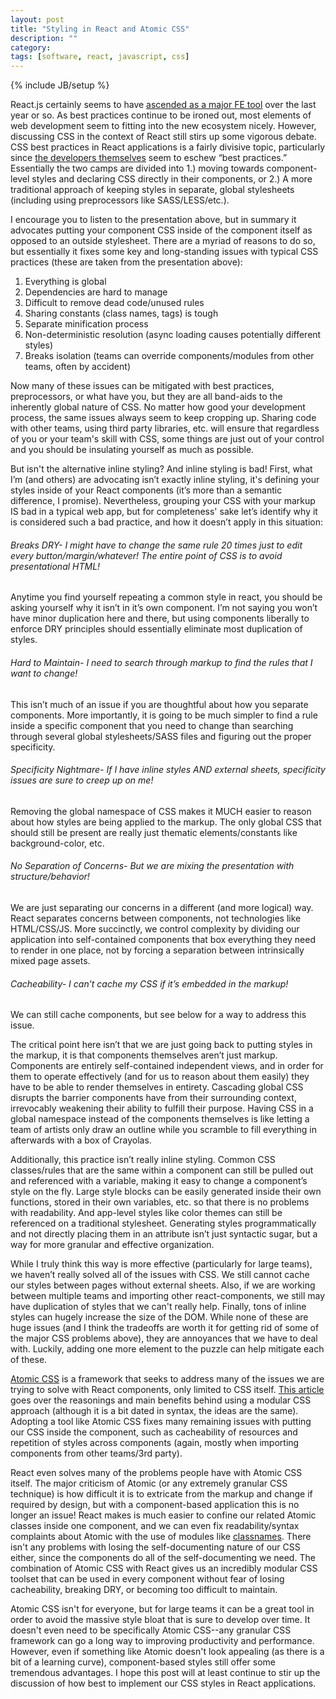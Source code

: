 ```yaml
---
layout: post
title: "Styling in React and Atomic CSS"
description: ""
category:
tags: [software, react, javascript, css]
---
```

{% include JB/setup %}

React.js certainly seems to have [ascended as a major FE tool](http://www.google.com/trends/explore?hl=en-US&q=angular.js,+react.js,+ember.js&date=1/2013+31m&cmpt=q&tz=Etc/GMT%2B7&tz=Etc/GMT%2B7&content=1) over the last year or so.  As best practices continue to be ironed out, most elements of web development seem to fitting into the new ecosystem nicely.  However, discussing CSS in the context of React still stirs up some vigorous debate.  CSS best practices in React applications is a fairly divisive topic, particularly since [the developers themselves](https://speakerdeck.com/vjeux/react-css-in-js) seem to eschew “best practices.”  Essentially the two camps are divided into 1.) moving towards component-level styles and declaring CSS directly in their components, or 2.) A more traditional approach of keeping styles in separate, global stylesheets (including using preprocessors like SASS/LESS/etc.).

I encourage you to listen to the presentation above, but in summary it advocates putting your component CSS inside of the component itself as opposed to an outside stylesheet.  There are a myriad of reasons to do so, but essentially it fixes some key and long-standing issues with typical CSS practices (these are taken from the presentation above):

1. Everything is global
2. Dependencies are hard to manage
3. Difficult to remove dead code/unused rules
4. Sharing constants (class names, tags) is tough
5. Separate minification process
6. Non-deterministic resolution (async loading causes potentially different styles)
7. Breaks isolation (teams can override components/modules from other teams, often by accident)


Now many of these issues can be mitigated with best practices, preprocessors, or what have you, but they are all band-aids to the inherently global nature of CSS.   No matter how good your development process, the same issues always seem to keep cropping up.  Sharing code with other teams, using third party libraries, etc. will ensure that regardless of you or your team's skill with CSS, some things are just out of your control and you should be insulating yourself as much as possible.

But isn't the alternative inline styling? And inline styling is bad!  First, what I’m (and others) are advocating isn’t exactly inline styling, it's defining your styles inside of your React components (it’s more than a semantic difference, I promise).  Nevertheless, grouping your CSS with your markup IS bad in a typical web app, but for completeness' sake let’s identify why it is considered such a bad practice, and how it doesn’t apply in this situation:

###### Breaks DRY- I might have to change the same rule 20 times just to edit every button/margin/whatever!  The entire point of CSS is to avoid presentational HTML!
Anytime you find yourself repeating a common style in react, you should be asking yourself why it isn’t in it’s own component.  I’m not saying you won’t have minor duplication here and there, but using components liberally to enforce DRY principles should essentially eliminate most duplication of styles.

###### Hard to Maintain- I need to search through markup to find the rules that I want to change!
This isn’t much of an issue if you are thoughtful about how you separate components.  More importantly, it is going to be much simpler to find a rule inside a specific component that you need to change than searching through several global stylesheets/SASS files and figuring out the proper specificity.

###### Specificity Nightmare- If I have inline styles AND external sheets, specificity issues are sure to creep up on me!
Removing the global namespace of CSS makes it MUCH easier to reason about how styles are being applied to the markup.  The only global CSS that should still be present are really just thematic elements/constants like background-color, etc.

###### No Separation of Concerns- But we are mixing the presentation with structure/behavior!
We are just separating our concerns in a different (and more logical) way.  React separates concerns between components, not technologies like HTML/CSS/JS.  More succinctly, we control complexity by dividing our application into self-contained components that box everything they need to render in one place, not by forcing a separation between intrinsically mixed page assets.

###### Cacheability- I can’t cache my CSS if it’s embedded in the markup!
We can still cache components, but see below for a way to address this issue.

The critical point here isn’t that we are just going back to putting styles in the markup, it is that components themselves aren’t just markup. Components are entirely self-contained independent views, and in order for them to operate effectively (and for us to reason about them easily) they have to be able to render themselves in entirety.  Cascading global CSS disrupts the barrier components have from their surrounding context, irrevocably weakening their ability to fulfill their purpose.  Having CSS in a global namespace instead of the components themselves is like letting a team of artists only draw an outline while you scramble to fill everything in afterwards with a box of Crayolas.

Additionally, this practice isn’t really inline styling. Common CSS classes/rules that are the same within a component can still be pulled out and referenced with a variable, making it easy to change a component’s style on the fly.  Large style blocks can be easily generated inside their own functions, stored in their own variables, etc. so that there is no problems with readability.  And app-level styles like color themes can still be referenced on a traditional stylesheet.  Generating styles programmatically and not directly placing them in an attribute isn’t just syntactic sugar, but a way for more granular and effective organization.

While I truly  think this way is more effective (particularly for large teams), we haven’t really solved all of the issues with CSS.  We still cannot cache our styles between pages without external sheets.  Also, if we are working between multiple teams and importing other react-components, we still may have duplication of styles that we can't really help.  Finally, tons of inline styles can hugely increase the size of the DOM.  While none of these are huge issues (and I think the tradeoffs are worth it for getting rid of some of the major CSS problems above), they are annoyances that we have to deal with.  Luckily, adding one more element to the puzzle can help mitigate each of these.

[Atomic CSS](http://acss.io/) is a framework that seeks to address many of the issues we are trying to solve with React components, only limited to CSS itself.  [This article](http://www.smashingmagazine.com/2013/10/21/challenging-css-best-practices-atomic-approach/) goes over the reasonings and main benefits behind using a modular CSS approach (although it is a bit dated in syntax, the ideas are the same).  Adopting a tool like Atomic CSS fixes many remaining issues with putting our CSS inside the component, such as cacheability of resources and repetition of styles across components (again, mostly when importing components from other teams/3rd party).  

React even solves many of the problems people have with Atomic CSS itself.  The major criticism of Atomic (or any extremely granular CSS technique) is how difficult it is to extricate from the markup and change if required by design, but with a component-based application this is no longer an issue!  React makes is much easier to confine our related Atomic classes inside one component, and we can even fix readability/syntax complaints about Atomic with the use of modules like [classnames](https://github.com/JedWatson/classnames).  There isn't any problems with losing the self-documenting nature of our CSS either, since the components do all of the self-documenting we need.  The combination of Atomic CSS with React gives us an incredibly modular CSS toolset that can be used in every component without fear of losing cacheability, breaking DRY, or becoming too difficult to maintain.

Atomic CSS isn't for everyone, but for large teams it can be a great tool in order to avoid the massive style bloat that is sure to develop over time.  It doesn't even need to be specifically Atomic CSS--any granular CSS framework can go a long way to improving productivity and performance.  However, even if something like Atomic doesn't look appealing (as there is a bit of a learning curve), component-based styles still offer some tremendous advantages.  I hope this post will at least continue to stir up the discussion of how best to implement our CSS styles in React applications.
